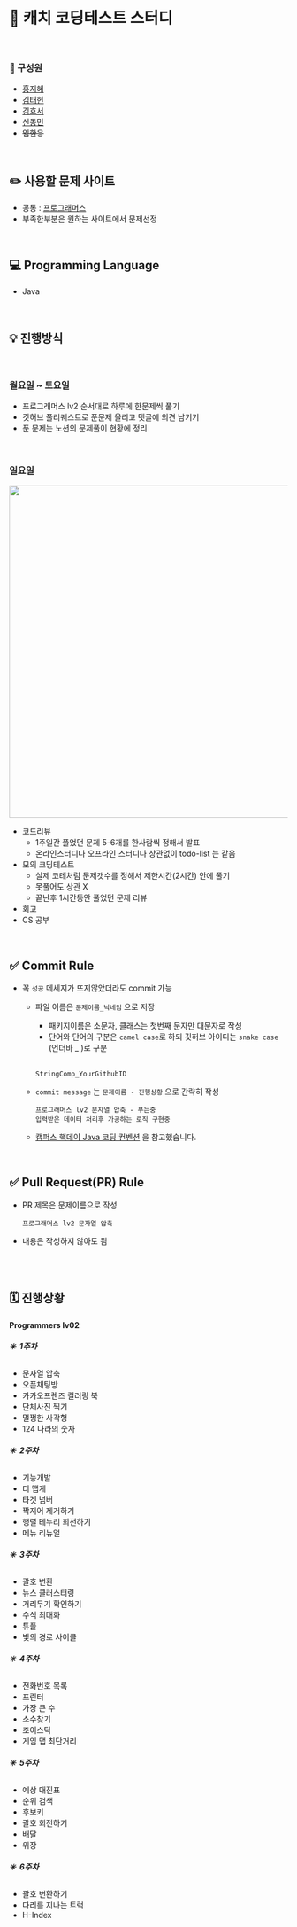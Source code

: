 # 🎊 캐치 코딩테스트 스터디

</br>

### 👋 구성원
  - [홍지혜](https://github.com/jola7373)
  - [김태현](https://github.com/ffolabear)
  - [김효서](https://github.com/gytj2013)
  - [신동민](https://github.com/carnival77)
  - ~~임한응~~
    <!--   https://github.com/chelllagom   -->



</br> 


## ✏️ 사용할 문제 사이트 
  * 공통 : [프로그래머스](https://programmers.co.kr/)
  * 부족한부분은 원하는 사이트에서 문제선정


</br> 


## 💻 Programming Language
  - Java


</br> 


## 💡 진행방식
</br> 

  ### 월요일 ~ 토요일
   * 프로그래머스 lv2 순서대로 하루에 한문제씩 풀기 
   * 깃허브 풀리퀘스트로 푼문제 올리고 댓글에 의견 남기기
   * 푼 문제는 노션의 문제풀이 현황에 정리

   </br> 

   ### 일요일
   
   <img src="https://user-images.githubusercontent.com/65614734/138659106-69fba4fa-0849-4eaf-a3d8-7083d85563fe.png"  width="600" height="600">

   * 코드리뷰 
     - 1주일간 풀었던 문제 5-6개를 한사람씩 정해서 발표
     - 온라인스터디나 오프라인 스터디나 상관없이 todo-list 는 같음     
   * 모의 코딩테스트
     - 실제 코테처럼 문제갯수를 정해서 제한시간(2시간) 안에 풀기
     - 못풀어도 상관 X
     - 끝난후 1시간동안 풀었던 문제 리뷰    
   * 회고  
   * CS 공부
  

</br> 


## ✅ Commit Rule
  * 꼭 `성공` 메세지가 뜨지않았더라도 commit 가능
     * 파일 이름은 `문제이름_닉네임` 으로 저장
       + 패키지이름은 소문자, 클래스는 첫번째 문자만 대문자로 작성
       + 단어와 단어의 구분은 `camel case`로 하되 깃허브 아이디는 `snake case` (언더바 _ )로 구분
       </br> 
       
       ```
       StringComp_YourGithubID
       ```

     * `commit message` 는 ` 문제이름 - 진행상황 ` 으로 간략히 작성 

       ```
       프로그래머스 lv2 문자열 압축 - 푸는중
       입력받은 데이터 처리후 가공하는 로직 구현중
       ```
     * [캠퍼스 핵데이 Java 코딩 컨벤션](https://naver.github.io/hackday-conventions-java/) 을 참고했습니다.

</br> 


## ✅ Pull Request(PR) Rule

   * PR 제목은 문제이름으로 작성
     </br>
     
     ```
     프로그래머스 lv2 문자열 압축 
     ```
   * 내용은 작성하지 않아도 됨 

</br></br>

## 🗓 진행상황
  
  #### Programmers lv02

  ##### ✳️&nbsp;&nbsp;1주차
  - 문자열 압축
  - 오픈채팅방
  - 카카오프렌즈 컬러링 북
  - 단체사진 찍기
  - 멀쩡한 사각형
  - 124 나라의 숫자
  
  ##### ✳️&nbsp;&nbsp;2주차
  - 기능개발
  - 더 맵게
  - 타겟 넘버
  - 짝지어 제거하기
  - 행렬 테두리 회전하기
  - 메뉴 리뉴얼

  ##### ✳️&nbsp;&nbsp;3주차
  - 괄호 변환
  - 뉴스 클러스터링
  - 거리두기 확인하기
  - 수식 최대화
  - 튜플
  - 빛의 경로 사이클
  
  ##### ✳️&nbsp;&nbsp;4주차
  - 전화번호 목록
  - 프린터
  - 가장 큰 수
  - 소수찾기
  - 조이스틱
  - 게임 맵 최단거리

  ##### ✳️&nbsp;&nbsp;5주차
  - 예상 대진표
  - 순위 검색
  - 후보키
  - 괄호 회전하기
  - 배달
  - 위장

 ##### ✳️&nbsp;&nbsp;6주차
 - 괄호 변환하기
 - 다리를 지나는 트럭
 - H-Index
  
</br></br>



